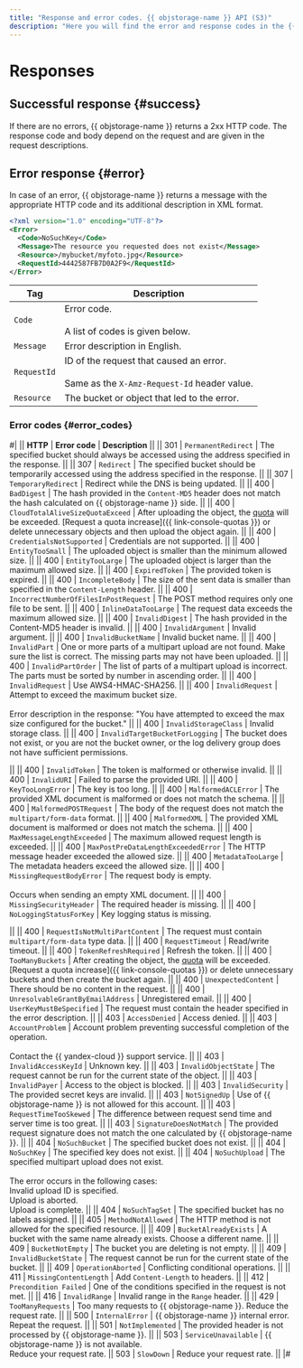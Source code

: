 ```yaml
---
title: "Response and error codes. {{ objstorage-name }} API (S3)"
description: "Here you will find the error and response codes in the {{ objstorage-name }} API (S3). Successful response: If there are no errors, {{ objstorage-name }} returns 2xx HTTP codes. The response code and body depend on the request and are given in the request descriptions. Error response: In the event of an error, {{ objstorage-name }} returns a message with the appropriate HTTP code and its additional description in XML format. The error codes and their meaning are described in detail."
---
```


# Responses

## Successful response {#success}

If there are no errors, {{ objstorage-name }} returns a 2xx HTTP code. The response code and body depend on the request and are given in the request descriptions.


## Error response {#error}

In case of an error, {{ objstorage-name }} returns a message with the appropriate HTTP code and its additional description in XML format.

```xml
<?xml version="1.0" encoding="UTF-8"?>
<Error>
  <Code>NoSuchKey</Code>
  <Message>The resource you requested does not exist</Message>
  <Resource>/mybucket/myfoto.jpg</Resource>
  <RequestId>4442587FB7D0A2F9</RequestId>
</Error>
```

| Tag | Description |
----- | -----
| `Code` | Error code.<br/><br/>A list of codes is given below. |
| `Message` | Error description in English. |
| `RequestId` | ID of the request that caused an error.<br/><br/>Same as the `X-Amz-Request-Id` header value. |
| `Resource` | The bucket or object that led to the error. |


### Error codes {#error_codes}

#|
|| **HTTP** | **Error code** | **Description** ||
|| 301 | `PermanentRedirect` | The specified bucket should always be accessed using the address specified in the response. ||
|| 307 | `Redirect` | The specified bucket should be temporarily accessed using the address specified in the response. ||
|| 307 | `TemporaryRedirect` | Redirect while the DNS is being updated. ||
|| 400 | `BadDigest` | The hash provided in the `Content-MD5` header does not match the hash calculated on {{ objstorage-name }} side. ||
|| 400 | `CloudTotalAliveSizeQuotaExceed` | After uploading the object, the [quota](../../concepts/limits.md) will be exceeded. [Request a quota increase]({{ link-console-quotas }}) or delete unnecessary objects and then upload the object again. ||
|| 400 | `CredentialsNotSupported` | Credentials are not supported. ||
|| 400 | `EntityTooSmall` | The uploaded object is smaller than the minimum allowed size. ||
|| 400 | `EntityTooLarge` | The uploaded object is larger than the maximum allowed size. ||
|| 400 | `ExpiredToken` | The provided token is expired. ||
|| 400 | `IncompleteBody` | The size of the sent data is smaller than specified in the `Content-Length` header. ||
|| 400 | `IncorrectNumberOfFilesInPostRequest` | The POST method requires only one file to be sent. ||
|| 400 | `InlineDataTooLarge` | The request data exceeds the maximum allowed size. ||
|| 400 | `InvalidDigest` | The hash provided in the Content-MD5 header is invalid. ||
|| 400 | `InvalidArgument` | Invalid argument. ||
|| 400 | `InvalidBucketName` | Invalid bucket name. ||
|| 400 | `InvalidPart` | One or more parts of a multipart upload are not found. Make sure the list is correct. The missing parts may not have been uploaded. ||
|| 400 | `InvalidPartOrder` | The list of parts of a multipart upload is incorrect. The parts must be sorted by number in ascending order. ||
|| 400 | `InvalidRequest` | Use AWS4-HMAC-SHA256. ||
|| 400 | `InvalidRequest` | Attempt to exceed the maximum bucket size.<br/><br/>Error description in the response: "You have attempted to exceed the max size configured for the bucket." ||
|| 400 | `InvalidStorageClass` | Invalid storage class. ||
|| 400 | `InvalidTargetBucketForLogging` | The bucket does not exist, or you are not the bucket owner, or the log delivery group does not have sufficient permissions.


||
|| 400 | `InvalidToken` | The token is malformed or otherwise invalid. ||
|| 400 | `InvalidURI` | Failed to parse the provided URI. ||
|| 400 | `KeyTooLongError` | The key is too long. ||
|| 400 | `MalformedACLError` | The provided XML document is malformed or does not match the schema. ||
|| 400 | `MalformedPOSTRequest` | The body of the request does not match the `multipart/form-data` format. ||
|| 400 | `MalformedXML` | The provided XML document is malformed or does not match the schema. ||
|| 400 | `MaxMessageLengthExceeded` | The maximum allowed request length is exceeded. ||
|| 400 | `MaxPostPreDataLengthExceededError` | The HTTP message header exceeded the allowed size. ||
|| 400 | `MetadataTooLarge` | The metadata headers exceed the allowed size. ||
|| 400 | `MissingRequestBodyError` | The request body is empty.<br/><br/>Occurs when sending an empty XML document. ||
|| 400 | `MissingSecurityHeader` | The required header is missing. ||
|| 400 | `NoLoggingStatusForKey` | Key logging status is missing.


||
|| 400 | `RequestIsNotMultiPartContent` | The request must contain `multipart/form-data` type data. ||
|| 400 | `RequestTimeout` | Read/write timeout. ||
|| 400 | `TokenRefreshRequired` | Refresh the token. ||
|| 400 | `TooManyBuckets` | After creating the object, the [quota](../../concepts/limits.md) will be exceeded. [Request a quota increase]({{ link-console-quotas }}) or delete unnecessary buckets and then create the bucket again. ||
|| 400 | `UnexpectedContent` | There should be no content in the request. ||
|| 400 | `UnresolvableGrantByEmailAddress` | Unregistered email. ||
|| 400 | `UserKeyMustBeSpecified` | The request must contain the header specified in the error description. ||
|| 403 | `AccessDenied` | Access denied. ||
|| 403 | `AccountProblem` | Account problem preventing successful completion of the operation.<br/><br/>Contact the {{ yandex-cloud }} support service. ||
|| 403 | `InvalidAccessKeyId` | Unknown key. ||
|| 403 | `InvalidObjectState` | The request cannot be run for the current state of the object. ||
|| 403 | `InvalidPayer` | Access to the object is blocked. ||
|| 403 | `InvalidSecurity` | The provided secret keys are invalid. ||
|| 403 | `NotSignedUp` | Use of {{ objstorage-name }} is not allowed for this account. ||
|| 403 | `RequestTimeTooSkewed` | The difference between request send time and server time is too great. ||
|| 403 | `SignatureDoesNotMatch` | The provided request signature does not match the one calculated by {{ objstorage-name }}. ||
|| 404 | `NoSuchBucket` | The specified bucket does not exist. ||
|| 404 | `NoSuchKey` | The specified key does not exist. ||
|| 404 | `NoSuchUpload` | The specified multipart upload does not exist.<br/><br/>The error occurs in the following cases:<br/> Invalid upload ID is specified.<br/>Upload is aborted.<br/>Upload is complete. ||
|| 404 | `NoSuchTagSet` | The specified bucket has no labels assigned. ||
|| 405 | `MethodNotAllowed` | The HTTP method is not allowed for the specified resource. ||
|| 409 | `BucketAlreadyExists` | A bucket with the same name already exists. Choose a different name. ||
|| 409 | `BucketNotEmpty` | The bucket you are deleting is not empty. ||
|| 409 | `InvalidBucketState` | The request cannot be run for the current state of the bucket. ||
|| 409 | `OperationAborted` | Conflicting conditional operations. ||
|| 411 | `MissingContentLength` | Add `Content-Length` to headers. ||
|| 412 | `Precondition Failed` | One of the conditions specified in the request is not met. ||
|| 416 | `InvalidRange` | Invalid range in the `Range` header. ||
|| 429 | `TooManyRequests` | Too many requests to {{ objstorage-name }}. Reduce the request rate. ||
|| 500 | `InternalError` | {{ objstorage-name }} internal error. Repeat the request. ||
|| 501 | `NotImplemented` | The provided header is not processed by {{ objstorage-name }}. ||
|| 503 | `ServiceUnavailable` | {{ objstorage-name }} is not available.<br/>Reduce your request rate.
|| 503 | `SlowDown` | Reduce your request rate. ||
|#
